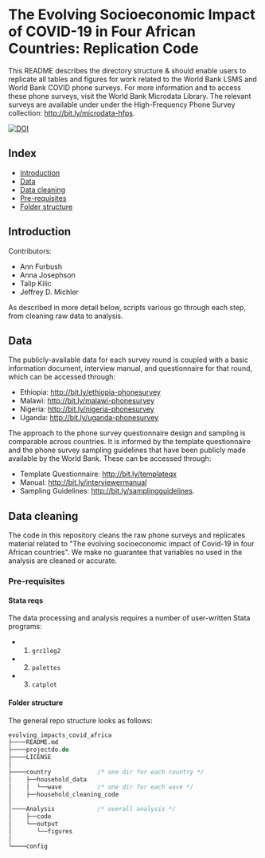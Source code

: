 # The Evolving Socioeconomic Impact of COVID-19 in Four African Countries: Replication Code
This README describes the directory structure & should enable users to replicate all tables and figures for work related to the World Bank LSMS and World Bank COVID phone surveys. For more information and to access these phone surveys, visit the World Bank Microdata Library. The relevant surveys are available under under the High-Frequency Phone Survey collection: http://bit.ly/microdata-hfps.   

[![DOI](https://zenodo.org/badge/340188218.svg)](https://zenodo.org/badge/latestdoi/340188218)

 ## Index

 - [Introduction](#introduction)
 - [Data](#data)
 - [Data cleaning](#data-cleaning)
 - [Pre-requisites](#pre-requisites)
 - [Folder structure](#folder-structure)

## Introduction

Contributors:
* Ann Furbush
* Anna Josephson 
* Talip Kilic 
* Jeffrey D. Michler

As described in more detail below, scripts various go through each step, from cleaning raw data to analysis.

## Data 

The publicly-available data for each survey round is coupled with a basic information document, interview manual, and questionnaire for that round, which can be accessed through: 
 - Ethiopia: http://bit.ly/ethiopia-phonesurvey 
 - Malawi: http://bit.ly/malawi-phonesurvey 
 - Nigeria: http://bit.ly/nigeria-phonesurvey
 - Uganda: http://bit.ly/uganda-phonesurvey 
 
The approach to the phone survey questionnaire design and sampling is comparable across countries. It is informed by the template questionnaire and the phone survey sampling guidelines that have been publicly made available by the World Bank. These can be accessed through: 
 - Template Questionnaire: http://bit.ly/templateqx 
 - Manual: http://bit.ly/interviewermanual
 - Sampling Guidelines: http://bit.ly/samplingguidelines.

## Data cleaning

The code in this repository cleans the raw phone surveys and replicates material related to "The evolving socioeconomic impact of
Covid-19 in four African countries".  We make no guarantee that variables no used in the analysis are cleaned or accurate.

### Pre-requisites

#### Stata reqs

The data processing and analysis requires a number of user-written Stata programs:
   * 1. `grc1leg2`
   * 2. `palettes`
   * 3. `catplot`

#### Folder structure

The general repo structure looks as follows:<br>

```stata
evolving_impacts_covid_africa
├────README.md
├────projectdo.do
├────LICENSE
│    
├────country             /* one dir for each country */
│    ├──household_data
│    │  └──wave          /* one dir for each wave */
│    ├──household_cleaning_code 
│
│────Analysis            /* overall analysis */
│    ├──code
│    └──output
│       └──figures
│   
└────config
```
